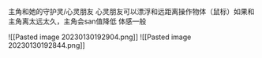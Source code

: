 主角和她的守护灵/心灵朋友
心灵朋友可以漂浮和远距离操作物体（鼠标）如果和主角离太远太久，主角会san值降低
体感一般

![[Pasted image 20230130192904.png]]
![[Pasted image 20230130192844.png]]